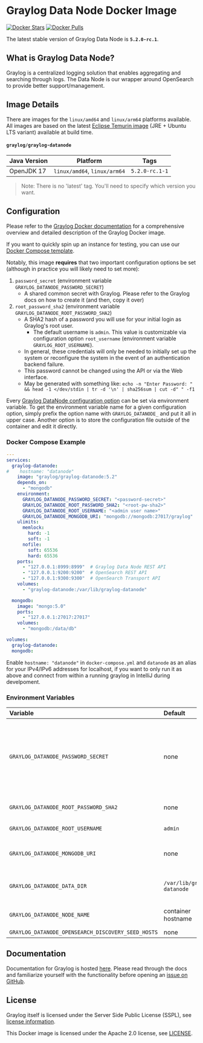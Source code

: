 # Graylog Data Node Docker Image

[![Docker Stars](https://img.shields.io/docker/stars/graylog/graylog.svg)][hub] [![Docker Pulls](https://img.shields.io/docker/pulls/graylog/graylog.svg)][hub]

[hub]: https://hub.docker.com/r/graylog/graylog/

The latest stable version of Graylog Data Node is **`5.2.0-rc.1`**.

## What is Graylog Data Node?

Graylog is a centralized logging solution that enables aggregating and searching through logs. 
The Data Node is our wrapper around OpenSearch to provide better support/management.


## Image Details

There are images for the `linux/amd64` and `linux/arm64` platforms available. All images are based on the latest [Eclipse Temurin image](https://hub.docker.com/_/eclipse-temurin) (JRE + Ubuntu LTS variant) available at build time.

#### `graylog/graylog-datanode`


| Java Version  | Platform  | Tags  |
|---|---|---|
| OpenJDK 17 | `linux/amd64`, `linux/arm64` | `5.2.0-rc.1-1` |


> Note: There is no 'latest' tag. You'll need to specify which version you want.


## Configuration

Please refer to the [Graylog Docker documentation](https://docs.graylog.org/docs/docker) for a comprehensive overview and detailed description of the Graylog Docker image.

If you want to quickly spin up an instance for testing, you can use our [Docker Compose template](https://github.com/Graylog2/docker-compose).

Notably, this image **requires** that two important configuration options be set (although in practice you will likely need to set more):
1. `password_secret` (environment variable `GRAYLOG_DATANODE_PASSWORD_SECRET`)
    * A shared common secret with Graylog. Please refer to the Graylog docs on how to create it (and then, copy it over)
2. `root_password_sha2` (environment variable `GRAYLOG_DATANODE_ROOT_PASSWORD_SHA2`)
    * A SHA2 hash of a password you will use for your initial login as Graylog's root user.
        * The default username is `admin`.  This value is customizable via configuration option `root_username` (environment variable `GRAYLOG_ROOT_USERNAME`).
    * In general, these credentials will only be needed to initially set up the system or reconfigure the system in the event of an authentication backend failure.
    * This password cannot be changed using the API or via the Web interface.
    * May be generated with something like: `echo -n "Enter Password: " && head -1 </dev/stdin | tr -d '\n' | sha256sum | cut -d" " -f1`


Every [Graylog DataNode configuration option](https://docs.graylog.org/docs/server-conf) can be set via environment variable. To get the environment variable name for a given configuration option, simply prefix the option name with `GRAYLOG_DATANODE_` and put it all in upper case. Another option is to store the configuration file outside of the container and edit it directly.

### Docker Compose Example

```yaml
---
services:
  graylog-datanode:
#    hostname: "datanode"
    image: "graylog/graylog-datanode:5.2"
    depends_on:
      - "mongodb"
    environment:
      GRAYLOG_DATANODE_PASSWORD_SECRET: "<password-secret>"
      GRAYLOG_DATANODE_ROOT_PASSWORD_SHA2: "<root-pw-sha2>"
      GRAYLOG_DATANODE_ROOT_USERNAME: "<admin user name>"
      GRAYLOG_DATANODE_MONGODB_URI: "mongodb://mongodb:27017/graylog"
    ulimits:
      memlock:
        hard: -1
        soft: -1
      nofile:
        soft: 65536
        hard: 65536
    ports:
      - "127.0.0.1:8999:8999"  # Graylog Data Node REST API
      - "127.0.0.1:9200:9200"  # OpenSearch REST API
      - "127.0.0.1:9300:9300"  # OpenSearch Transport API
    volumes:
      - "graylog-datanode:/var/lib/graylog-datanode"

  mongodb:
    image: "mongo:5.0"
    ports:
      - "127.0.0.1:27017:27017"
    volumes:
      - "mongodb:/data/db"

volumes:
  graylog-datanode:
  mongodb:

```

Enable `hostname: "datanode"` in `docker-compose.yml` and `datanode` as an alias for your IPv4/IPv6 addresses for localhost, if you want to only run it as above and connect from within a running graylog in IntelliJ during develpoment.

### Environment Variables

| Variable | Default | Required | Description |
| :--- | :--- | :--- |:----------------------------------------------------------|
| `GRAYLOG_DATANODE_PASSWORD_SECRET` | none | yes | Password secret to seed secret storage. Must be the same value as the `password_secret` in the Graylog server configuration. |
| `GRAYLOG_DATANODE_ROOT_PASSWORD_SHA2` | none | yes | Password hash for the root user. |
| `GRAYLOG_DATANODE_ROOT_USERNAME` | `admin` | yes | Name of the root user. |
| `GRAYLOG_DATANODE_MONGODB_URI` | none | yes | URI to the MongoDB instance and database. |
| `GRAYLOG_DATANODE_DATA_DIR` | `/var/lib/graylog-datanode` | no | The data root directory. (e.g., OpenSearch data) |
| `GRAYLOG_DATANODE_NODE_NAME` | container hostname | no | The OpenSearch node name. |
| `GRAYLOG_DATANODE_OPENSEARCH_DISCOVERY_SEED_HOSTS` | none | no | tbd |





## Documentation

Documentation for Graylog is hosted [here](https://docs.graylog.org/). Please read through the docs and familiarize yourself with the functionality before opening an [issue on GitHub](https://github.com/Graylog2/graylog2-server/issues).

## License

Graylog itself is licensed under the Server Side Public License (SSPL), see [license information](https://www.mongodb.com/licensing/server-side-public-license).

This Docker image is licensed under the Apache 2.0 license, see [LICENSE](LICENSE).
